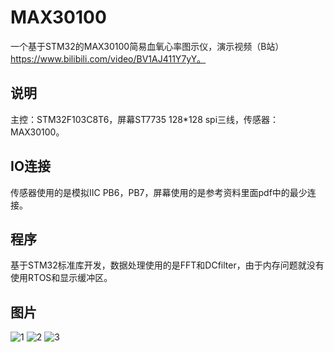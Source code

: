 # MAX30100
一个基于STM32的MAX30100简易血氧心率图示仪，演示视频（B站）https://www.bilibili.com/video/BV1AJ411Y7yY。

## 说明
主控：STM32F103C8T6，屏幕ST7735 128*128 spi三线，传感器：MAX30100。

## IO连接
传感器使用的是模拟IIC PB6，PB7，屏幕使用的是参考资料里面pdf中的最少连接。

## 程序
基于STM32标准库开发，数据处理使用的是FFT和DCfilter，由于内存问题就没有使用RTOS和显示缓冲区。

## 图片
![1](https://github.com/kerisu/MAX30100/blob/master/image/1.jpg)
![2](https://github.com/kerisu/MAX30100/blob/master/image/2.jpg)
![3](https://github.com/kerisu/MAX30100/blob/master/image/3.jpg)
